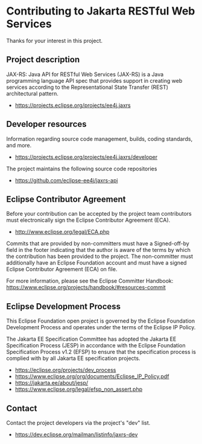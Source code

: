 # Contributing to Jakarta RESTful Web Services

Thanks for your interest in this project.

## Project description

JAX-RS: Java API for RESTful Web Services (JAX-RS) is a Java programming
language API spec that provides support in creating web services according to
the Representational State Transfer (REST) architectural pattern.

* https://projects.eclipse.org/projects/ee4j.jaxrs

## Developer resources

Information regarding source code management, builds, coding standards, and
more.

* https://projects.eclipse.org/projects/ee4j.jaxrs/developer

The project maintains the following source code repositories

* https://github.com/eclipse-ee4j/jaxrs-api

## Eclipse Contributor Agreement

Before your contribution can be accepted by the project team contributors must
electronically sign the Eclipse Contributor Agreement (ECA).

* http://www.eclipse.org/legal/ECA.php

Commits that are provided by non-committers must have a Signed-off-by field in
the footer indicating that the author is aware of the terms by which the
contribution has been provided to the project. The non-committer must
additionally have an Eclipse Foundation account and must have a signed Eclipse
Contributor Agreement (ECA) on file.

For more information, please see the Eclipse Committer Handbook:
https://www.eclipse.org/projects/handbook/#resources-commit

## Eclipse Development Process

This Eclipse Foundation open project is governed by the Eclipse Foundation
Development Process and operates under the terms of the Eclipse IP Policy.

The Jakarta EE Specification Committee has adopted the Jakarta EE Specification
Process (JESP) in accordance with the Eclipse Foundation Specification Process
v1.2 (EFSP) to ensure that the specification process is complied with by all
Jakarta EE specification projects.

* https://eclipse.org/projects/dev_process
* https://www.eclipse.org/org/documents/Eclipse_IP_Policy.pdf
* https://jakarta.ee/about/jesp/
* https://www.eclipse.org/legal/efsp_non_assert.php

## Contact

Contact the project developers via the project's "dev" list.

* https://dev.eclipse.org/mailman/listinfo/jaxrs-dev

